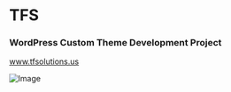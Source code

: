 <h1>TFS</h1> 
<h3>WordPress Custom Theme Development Project</h3>

<a href="https://tfsolutions.us/">www.tfsolutions.us</a>

![Image](https://github.com/user-attachments/assets/f19823fb-f253-479d-be80-c84cfac9364a)
